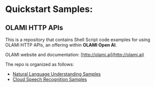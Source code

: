 # Quickstart Samples: 

## OLAMI HTTP APIs

This is a repository that contains Shell Script code examples for using OLAMI HTTP APIs, an offering within **OLAMI Open AI**. 

OLAMI website and documentation: [http://olami.ai](http://olami.ai)

The repo is organized as follows:

* [Natural Language Understanding Samples](natural-language-understanding)
* [Cloud Speech Recognition Samples](cloud-speech-recognition)
